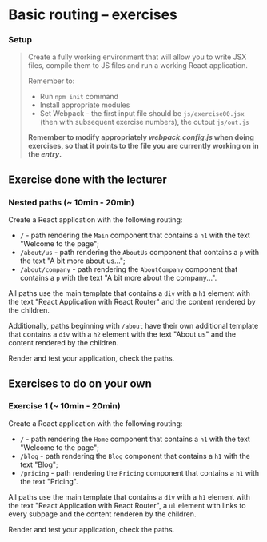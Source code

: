 # Basic routing &ndash; exercises

### Setup

> Create a fully working environment that will allow you to write JSX files, compile them to JS files and run a working React application.
>
> Remember to:
> - Run ```npm init``` command
> - Install appropriate modules
> - Set Webpack - the first input file should be `js/exercise00.jsx` (then with subsequent exercise numbers), the output `js/out.js`
>
> **Remember to modify appropriately _webpack.config.js_ when doing exercises, so that it points to the file you are currently working on in the _entry_.**


## Exercise done with the lecturer

### Nested paths (~ 10min - 20min)

Create a React application with the following routing:
- `/` - path rendering the `Main` component that contains a `h1` with the text "Welcome to the page";
- `/about/us` - path rendering the `AboutUs` component that contains a `p` with the text "A bit more about us...";
- `/about/company` - path rendering the `AboutCompany` component that contains a `p` with the text "A bit more about the company...".

All paths use the main template that contains a `div` with a `h1` element with the text "React Application with React Router" and the content rendered by the children.

Additionally, paths beginning with `/about` have their own additional template that contains a `div` with a `h2` element with the text "About us"  and the content rendered by the children.

Render and test your application, check the paths.


## Exercises to do on your own

### Exercise 1 (~ 10min - 20min)

Create a React application with the following routing:
- `/` - path rendering the `Home` component that contains a `h1` with the text "Welcome to the page";
- `/blog` - path rendering the `Blog` component that contains a `h1` with the text "Blog";
- `/pricing` - path rendering the `Pricing` component that contains a `h1` with the text "Pricing".

All paths use the main template that contains a `div` with a `h1` element with the text "React Application with React Router", a `ul` element with links to every subpage and the content renderen by the children.

Render and test your application, check the paths.

